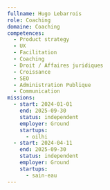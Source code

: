 ```yaml
---
fullname: Hugo Lebarrois
role: Coaching
domaine: Coaching
competences:
  - Product strategy
  - UX
  - Facilitation
  - Coaching
  - Droit / Affaires juridiques
  - Croissance
  - SEO
  - Administration Publique
  - Communication
missions:
  - start: 2024-01-01
    end: 2025-09-30
    status: independent
    employer: Ground
    startups:
      - oilhi
  - start: 2024-04-11
    end: 2025-09-30
    status: independent
    employer: Ground
    startups:
      - sain-eau
---
```

